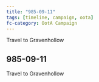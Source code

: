 ```yaml
---
title: "985-09-11"
tags: [timeline, campaign, oota]
fc-category: OotA Campaign
---
```

<span class='ob-timelines'
	data-date='985-09-11-00'
	data-title='Campaign: NAGA Adventures'
	data-class='orange'> Travel to Gravenhollow </span>
## 985-09-11
Travel to Gravenhollow
